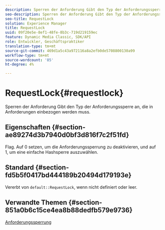 ```yaml
---
description: Sperren der Anforderung Gibt den Typ der Anforderungssperre an, die in Anforderungen einbezogen werden muss.
seo-description: Sperren der Anforderung Gibt den Typ der Anforderungssperre an, die in Anforderungen einbezogen werden muss.
seo-title: RequestLock
solution: Experience Manager
title: RequestLock
uuid: 09f20e5e-8ef1-48fe-8b3c-719d219159ec
feature: Dynamic Media Classic, SDK/API
role: Entwickler, Geschäftspraktiker
translation-type: tm+mt
source-git-commit: 469d1a5c43a972116a8a2efb0de5708800130a99
workflow-type: tm+mt
source-wordcount: '85'
ht-degree: 4%

---
```



# RequestLock{#requestlock}

Sperren der Anforderung Gibt den Typ der Anforderungssperre an, die in Anforderungen einbezogen werden muss.

## Eigenschaften {#section-ae89274d3b7940d0bf3d816f7c2f51fd}

Flag. Auf 0 setzen, um die Anforderungssperrung zu deaktivieren, und auf 1, um eine einfache Hashsperre auszuwählen.

## Standard {#section-fd5b5f0417bd444189b20494d179193e}

Vererbt von `default::RequestLock`, wenn nicht definiert oder leer.

## Verwandte Themen {#section-851a0b6c15ce4ea8b88dedfb579e9736}

[Anforderungssperrung](../../../../../is-api/image-catalog/image-serving-api-ref/c-image-catalog-reference/c-attributes-reference/r-requestlock.md#reference-8bbe2f581be847d3b9fa123e8e5e94b0)
